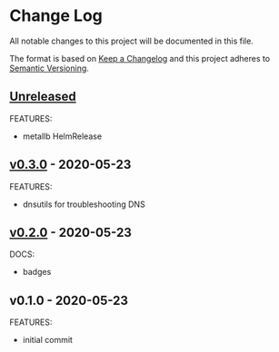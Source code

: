 # Change Log

All notable changes to this project will be documented in this file.

The format is based on [Keep a Changelog](http://keepachangelog.com/) and this
project adheres to [Semantic Versioning](http://semver.org/).

<a name="unreleased"></a>
## [Unreleased]
FEATURES:
- metallb HelmRelease


<a name="v0.3.0"></a>
## [v0.3.0] - 2020-05-23
FEATURES:
- dnsutils for troubleshooting DNS


<a name="v0.2.0"></a>
## [v0.2.0] - 2020-05-23
DOCS:
- badges


<a name="v0.1.0"></a>
## v0.1.0 - 2020-05-23
FEATURES:
- initial commit


[Unreleased]: https://github.com/terraform-aws-modules/terraform-aws-eks/compare/v0.3.0...HEAD
[v0.3.0]: https://github.com/terraform-aws-modules/terraform-aws-eks/compare/v0.2.0...v0.3.0
[v0.2.0]: https://github.com/terraform-aws-modules/terraform-aws-eks/compare/v0.1.0...v0.2.0
